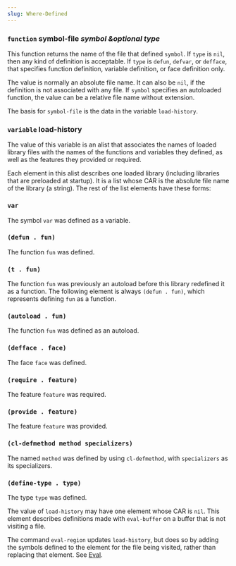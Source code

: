 ```yaml
---
slug: Where-Defined
---
```


### <span className="tag function">`function`</span> **symbol-file** *symbol \&optional type*

This function returns the name of the file that defined `symbol`. If `type` is `nil`, then any kind of definition is acceptable. If `type` is `defun`, `defvar`, or `defface`, that specifies function definition, variable definition, or face definition only.

The value is normally an absolute file name. It can also be `nil`, if the definition is not associated with any file. If `symbol` specifies an autoloaded function, the value can be a relative file name without extension.

The basis for `symbol-file` is the data in the variable `load-history`.

### <span className="tag variable">`variable`</span> **load-history**

The value of this variable is an alist that associates the names of loaded library files with the names of the functions and variables they defined, as well as the features they provided or required.

Each element in this alist describes one loaded library (including libraries that are preloaded at startup). It is a list whose CAR is the absolute file name of the library (a string). The rest of the list elements have these forms:

### `var`

The symbol `var` was defined as a variable.

### `(defun . fun)`

The function `fun` was defined.

### `(t . fun)`

The function `fun` was previously an autoload before this library redefined it as a function. The following element is always `(defun . fun)`, which represents defining `fun` as a function.

### `(autoload . fun)`

The function `fun` was defined as an autoload.

### `(defface . face)`

The face `face` was defined.

### `(require . feature)`

The feature `feature` was required.

### `(provide . feature)`

The feature `feature` was provided.

### `(cl-defmethod method specializers)`

The named `method` was defined by using `cl-defmethod`, with `specializers` as its specializers.

### `(define-type . type)`

The type `type` was defined.

The value of `load-history` may have one element whose CAR is `nil`. This element describes definitions made with `eval-buffer` on a buffer that is not visiting a file.

The command `eval-region` updates `load-history`, but does so by adding the symbols defined to the element for the file being visited, rather than replacing that element. See [Eval](Eval).
